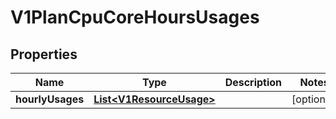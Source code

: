 # V1PlanCpuCoreHoursUsages

## Properties
Name | Type | Description | Notes
------------ | ------------- | ------------- | -------------
**hourlyUsages** | [**List&lt;V1ResourceUsage&gt;**](V1ResourceUsage.md) |  |  [optional]
